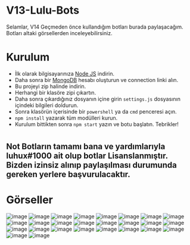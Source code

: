 # V13-Lulu-Bots

Selamlar, V14 Geçmeden önce kullandığım botları burada paylaşacağım. Botları altaki görsellerden inceleyebilirsiniz.

# Kurulum

* İlk olarak bilgisayarınıza [Node JS](https://nodejs.org/en/) indirin.
* Daha sonra bir [MongoDB](http://mongodb.com) hesabı oluşturun ve connection linki alın.
* Bu projeyi zip halinde indirin.
* Herhangi bir klasöre zipi çıkartın.
* Daha sonra çıkardığınız dosyanın içine girin `settings.js` dosyasının içindeki bilgileri doldurun.
* Sonra klasörün içerisinde bir `powershell` ya da `cmd` penceresi açın.
* ```npm install``` yazarak tüm modülleri kurun.
* Kurulum bittikten sonra ```npm start``` yazın ve botu başlatın. Tebrikler!
#

## Not Botların tamamı bana ve yardımlarıyla luhux#1000 ait olup botlar Lisanslanmıştır. Bizden izinsiz alınıp paylaşılması durumunda gereken yerlere başvurulacaktır.

# Görseller

![image](https://media.discordapp.net/attachments/1043194777459503254/1069019714745012355/image.png)
![image](https://cdn.discordapp.com/attachments/1043194777459503254/1069019747838079026/image.png)
![image](https://media.discordapp.net/attachments/1064581215333650642/1069021356370436128/image_18.png)
![image](https://user-images.githubusercontent.com/87658293/215294688-f2b5df06-5cc0-4ba1-9c98-adfc05af436d.png)
![image](https://user-images.githubusercontent.com/87658293/215294691-ac36aa25-d3ec-4f2f-a03a-80d05668ed32.png)
![image](https://user-images.githubusercontent.com/87658293/215294023-59929464-dc69-4250-aec0-768ddb9739af.png)
![image](https://user-images.githubusercontent.com/87658293/215294221-4fdf397c-051a-497a-a807-b15fb81b1cda.png)
![image](https://user-images.githubusercontent.com/87658293/215294228-5e51fe22-0888-4cc4-b0f3-0f6a110559b6.png)
![image](https://user-images.githubusercontent.com/87658293/215294233-097705bd-c2b8-42e4-94ca-7182b0e04a41.png)
![image](https://user-images.githubusercontent.com/87658293/215294242-041b042b-93e7-4845-a3e3-2f7a1394fbfe.png)
![image](https://user-images.githubusercontent.com/87658293/215294246-6fe3f956-0a8e-4dd1-996a-0252d78f6a7a.png)
![image](https://user-images.githubusercontent.com/87658293/215294253-f480f692-ec1e-4d45-9a46-6f3b282b6710.png)
![image](https://user-images.githubusercontent.com/87658293/215294258-0f346c1a-c507-4fbf-9a0c-dae13b726bbe.png)
![image](https://user-images.githubusercontent.com/87658293/215294277-345a31f5-6e23-4e03-b06c-050702b6c291.png)
![image](https://user-images.githubusercontent.com/87658293/215294279-2737df5f-77ed-40aa-ae2a-edd9ac3b7bef.png)
![image](https://user-images.githubusercontent.com/87658293/215294291-77a62262-6f5f-46b9-91f7-d2dd4d0c5d5d.png)
![image](https://user-images.githubusercontent.com/87658293/215294298-4b68d740-5e3c-40d9-ba9c-efd7ad76e922.png)
![image](https://user-images.githubusercontent.com/87658293/215294318-289f3420-4996-4792-a9fd-a67bd4dd2a8d.png)
![image](https://user-images.githubusercontent.com/87658293/215294321-5c9e2cc1-5bf9-45d6-9aac-2316a5f79a53.png)
![image](https://user-images.githubusercontent.com/87658293/215294336-61b3262c-a3f6-47e8-a5b0-cce3290bb740.png)
![image](https://user-images.githubusercontent.com/87658293/215294365-19d934a2-e266-498a-b47e-b97c37e8cd61.png)
![image](https://user-images.githubusercontent.com/87658293/215294395-3b649917-2499-4694-9973-92b79571e1ad.png)
![image](https://user-images.githubusercontent.com/87658293/215294436-90bcf402-4da1-4d7a-b1b2-b6826e02267e.png)
![image](https://user-images.githubusercontent.com/87658293/215294674-712b242d-bfe5-4b3c-aeb3-bd415a92519c.png)
![image](https://user-images.githubusercontent.com/87658293/215294678-0c9c12ff-008d-4498-95e4-dfb5d2f23a55.png)
![image](https://user-images.githubusercontent.com/87658293/215294701-7a16c5cb-70e3-4f0e-8c2b-750bb49a7739.png)







